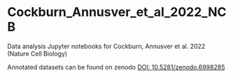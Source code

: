 # Cockburn_Annusver_et_al_2022_NCB
Data analysis Jupyter notebooks for Cockburn, Annusver et al. 2022 (Nature Cell Biology)

Annotated datasets can be found on zenodo [DOI: 10.5281/zenodo.6998285](10.5281/zenodo.6998285)
